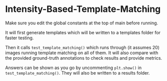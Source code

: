 # Intensity-Based-Template-Matching

Make sure you edit the global constants at the top of main before running.

It will first generate templates which will be written to a templates folder for faster testing. 

Then it calls `test_template_matching()` which runs through (it assumes 20) images running template matching on all of them. It will also compare with the provided ground-truth annotations to check results and provide metrics. 

Answers can be shown as you go by uncommenting `plt.show()` in `test_template_matching()`. They will also be written to a results folder.